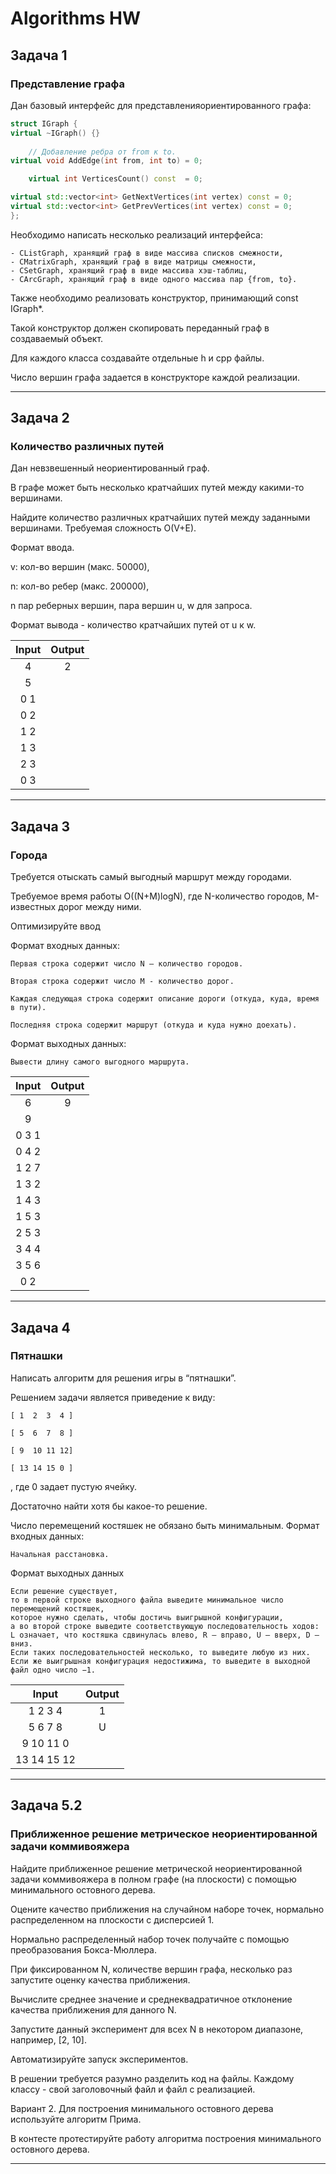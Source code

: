 # Algorithms HW

## Задача 1

### Представление графа

Дан базовый интерфейс для представленияориентированного графа:
```C++
struct IGraph {
virtual ~IGraph() {}
	
	// Добавление ребра от from к to.
virtual void AddEdge(int from, int to) = 0;

	virtual int VerticesCount() const  = 0;

virtual std::vector<int> GetNextVertices(int vertex) const = 0;
virtual std::vector<int> GetPrevVertices(int vertex) const = 0;
};
```

Необходимо написать несколько реализаций интерфейса:

    - CListGraph, хранящий граф в виде массива списков смежности,
    - CMatrixGraph, хранящий граф в виде матрицы смежности,
    - CSetGraph, хранящий граф в виде массива хэш-таблиц,
    - CArcGraph, хранящий граф в виде одного массива пар {from, to}.
    
Также необходимо реализовать конструктор, принимающий const IGraph*. 

Такой конструктор должен скопировать переданный граф в создаваемый объект.

Для каждого класса создавайте отдельные h и cpp файлы.

Число вершин графа задается в конструкторе каждой реализации.


---
## Задача 2

### Количество различных путей

Дан невзвешенный неориентированный граф.
 
В графе может быть несколько кратчайших путей между какими-то вершинами. 

Найдите количество различных кратчайших путей между заданными вершинами. 
Требуемая сложность O(V+E).

Формат ввода.

v: кол-во вершин (макс. 50000),

n: кол-во ребер (макс. 200000),

n пар реберных вершин, пара вершин u, w для запроса.

Формат вывода - количество кратчайших путей от u к w.



| Input | Output |
| :---: | :---:  |
| 4   |  2       |
| 5   |          |
| 0 1 |          |
| 0 2 |          |
| 1 2 |          |
| 1 3 |          |
| 2 3 |          |
| 0 3 |          |


---
## Задача 3

### Города

Требуется отыскать самый выгодный маршрут между городами. 

Требуемое время работы O((N+M)logN), где N-количество городов, M-известных дорог между ними.

Оптимизируйте ввод

Формат входных данных:

    Первая строка содержит число N – количество городов.

    Вторая строка содержит число M - количество дорог.

    Каждая следующая строка содержит описание дороги (откуда, куда, время в пути).

    Последняя строка содержит маршрут (откуда и куда нужно доехать).

Формат выходных данных: 
    
    Вывести длину самого выгодного маршрута.

| Input | Output |
| :---: | :---: |
| 6     | 9 |
| 9     | |
| 0 3 1 | |
| 0 4 2 | |
| 1 2 7 | |
| 1 3 2 | |
| 1 4 3 | |
| 1 5 3 | |
| 2 5 3 | |
| 3 4 4 | |
| 3 5 6 | |
| 0 2   | | 


---
## Задача 4

### Пятнашки

Написать алгоритм для решения игры в “пятнашки”. 

Решением задачи является приведение к виду:

    [ 1  2  3  4 ]

    [ 5  6  7  8 ]

    [ 9  10 11 12] 

    [ 13 14 15 0 ]
    
, где 0 задает пустую ячейку.

Достаточно найти хотя бы какое-то решение. 

Число перемещений костяшек не обязано быть минимальным.
Формат входных данных: 
    
    Начальная расстановка.

Формат выходных данных

    Если решение существует, 
    то в первой строке выходного файла выведите минимальное число перемещений костяшек, 
    которое нужно сделать, чтобы достичь выигрышной конфигурации, 
    а во второй строке выведите соответствующую последовательность ходов: 
    L означает, что костяшка сдвинулась влево, R – вправо, U – вверх, D – вниз. 
    Если таких последовательностей несколько, то выведите любую из них. 
    Если же выигрышная конфигурация недостижима, то выведите в выходной файл одно число −1.


| Input | Output |
| :---: | :---: |
| 1 2 3 4     | 1 |
| 5 6 7 8     | U |
| 9 10 11 0   |   |
| 13 14 15 12 |   |


---
## Задача 5.2

### Приближенное решение метрическое неориентированной задачи коммивояжера

Найдите приближенное решение метрической неориентированной задачи коммивояжера в полном графе (на плоскости) с помощью минимального остовного дерева.

Оцените качество приближения на случайном наборе точек, нормально распределенном на плоскости с дисперсией 1. 

Нормально распределенный набор точек получайте с помощью преобразования Бокса-Мюллера.

При фиксированном N, количестве вершин графа, несколько раз запустите оценку качества приближения. 

Вычислите среднее значение и среднеквадратичное отклонение качества приближения для данного N.

Запустите данный эксперимент для всех N в некотором диапазоне, например, [2, 10].

Автоматизируйте запуск экспериментов.

В решении требуется разумно разделить код на файлы. Каждому классу - свой заголовочный файл и файл с реализацией.

Вариант 2. Для построения минимального остовного дерева используйте алгоритм Прима.

В контесте протестируйте работу алгоритма построения минимального остовного дерева. 


---